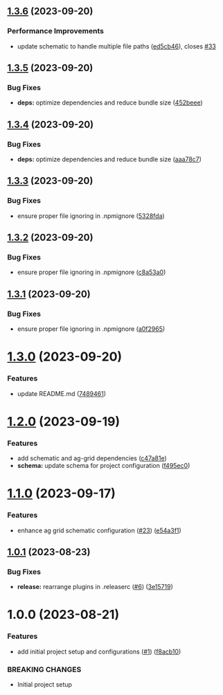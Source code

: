 ## [1.3.6](https://github.com/s-gryt/ng-ag-grid-schematics/compare/v1.3.5...v1.3.6) (2023-09-20)


### Performance Improvements

* update schematic to handle multiple file paths ([ed5cb46](https://github.com/s-gryt/ng-ag-grid-schematics/commit/ed5cb46ca21362e4bb35f9ad5676b057a7cc26bd)), closes [#33](https://github.com/s-gryt/ng-ag-grid-schematics/issues/33)

## [1.3.5](https://github.com/s-gryt/ng-ag-grid-schematics/compare/v1.3.4...v1.3.5) (2023-09-20)


### Bug Fixes

* **deps:** optimize dependencies and reduce bundle size ([452beee](https://github.com/s-gryt/ng-ag-grid-schematics/commit/452beeec2d2a8b58bbae71a36e9938e5618cbd01))

## [1.3.4](https://github.com/s-gryt/ng-ag-grid-schematics/compare/v1.3.3...v1.3.4) (2023-09-20)


### Bug Fixes

* **deps:** optimize dependencies and reduce bundle size ([aaa78c7](https://github.com/s-gryt/ng-ag-grid-schematics/commit/aaa78c7e96064acf73ea7c1157e2f2a99c527280))

## [1.3.3](https://github.com/s-gryt/ng-ag-grid-schematics/compare/v1.3.2...v1.3.3) (2023-09-20)


### Bug Fixes

* ensure proper file ignoring in .npmignore ([5328fda](https://github.com/s-gryt/ng-ag-grid-schematics/commit/5328fdaab7681dcd812c40f7ee253c785326b401))

## [1.3.2](https://github.com/s-gryt/ng-ag-grid-schematics/compare/v1.3.1...v1.3.2) (2023-09-20)


### Bug Fixes

* ensure proper file ignoring in .npmignore ([c8a53a0](https://github.com/s-gryt/ng-ag-grid-schematics/commit/c8a53a048ef333d581ed135bfcb8b81738ef7f7c))

## [1.3.1](https://github.com/s-gryt/ng-ag-grid-schematics/compare/v1.3.0...v1.3.1) (2023-09-20)


### Bug Fixes

* ensure proper file ignoring in .npmignore ([a0f2965](https://github.com/s-gryt/ng-ag-grid-schematics/commit/a0f29657ea95535ff21001a29106756c1abf3bd8))

# [1.3.0](https://github.com/s-gryt/ng-ag-grid-schematics/compare/v1.2.0...v1.3.0) (2023-09-20)


### Features

* update README.md ([7489461](https://github.com/s-gryt/ng-ag-grid-schematics/commit/74894612bad98a8b1c75303ec9ab2bab30e05158))

# [1.2.0](https://github.com/s-gryt/ng-ag-grid-schematics/compare/v1.1.0...v1.2.0) (2023-09-19)


### Features

* add schematic and ag-grid dependencies ([c47a81e](https://github.com/s-gryt/ng-ag-grid-schematics/commit/c47a81ea5e8aded2c7647eaaeabc6603a486b421))
* **schema:** update schema for project configuration ([f495ec0](https://github.com/s-gryt/ng-ag-grid-schematics/commit/f495ec0bd8d12ab44c3ca8d74a328634e95d71de))

# [1.1.0](https://github.com/s-gryt/ng-ag-grid-schematics/compare/v1.0.1...v1.1.0) (2023-09-17)


### Features

* enhance ag grid schematic configuration ([#23](https://github.com/s-gryt/ng-ag-grid-schematics/issues/23)) ([e54a3f1](https://github.com/s-gryt/ng-ag-grid-schematics/commit/e54a3f130ddbf88a7b292cc71c48f8889eeceffb))

## [1.0.1](https://github.com/Sgryts/ng-ag-grid-schematics/compare/v1.0.0...v1.0.1) (2023-08-23)


### Bug Fixes

* **release:** rearrange plugins in .releaserc ([#6](https://github.com/Sgryts/ng-ag-grid-schematics/issues/6)) ([3e15719](https://github.com/Sgryts/ng-ag-grid-schematics/commit/3e15719f9888444a4ab75189dc72aa7e77f8de55))

# 1.0.0 (2023-08-21)


### Features

* add initial project setup and configurations ([#1](https://github.com/Sgryts/ng-ag-grid-schematics/issues/1)) ([f8acb10](https://github.com/Sgryts/ng-ag-grid-schematics/commit/f8acb109615c58d64c2a3319cc5f142e280e1921))


### BREAKING CHANGES

* Initial project setup
